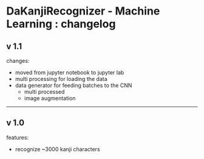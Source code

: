 # DaKanjiRecognizer - Machine Learning : changelog


## v 1.1
changes:

- moved from jupyter notebook to jupyter lab
- multi processing for loading the data
- data generator for feeding batches to the CNN
  - multi processed
  - image augmentation

-------------------------------------------------------------------------
## v 1.0

features:
- recognize ~3000 kanji characters